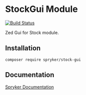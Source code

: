 # StockGui Module
[![Build Status](https://travis-ci.org/spryker/stock-gui.svg)](https://travis-ci.org/spryker/stock-gui)

Zed Gui for Stock module.

## Installation

```
composer require spryker/stock-gui
```

## Documentation

[Spryker Documentation](https://documentation.spryker.com/module_guide/overview.htm)
